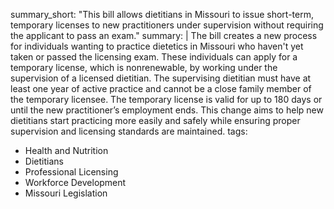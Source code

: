summary_short: "This bill allows dietitians in Missouri to issue short-term, temporary licenses to new practitioners under supervision without requiring the applicant to pass an exam."
summary: |
  The bill creates a new process for individuals wanting to practice dietetics in Missouri who haven't yet taken or passed the licensing exam. These individuals can apply for a temporary license, which is nonrenewable, by working under the supervision of a licensed dietitian. The supervising dietitian must have at least one year of active practice and cannot be a close family member of the temporary licensee. The temporary license is valid for up to 180 days or until the new practitioner’s employment ends. This change aims to help new dietitians start practicing more easily and safely while ensuring proper supervision and licensing standards are maintained.
tags:
  - Health and Nutrition
  - Dietitians
  - Professional Licensing
  - Workforce Development
  - Missouri Legislation

